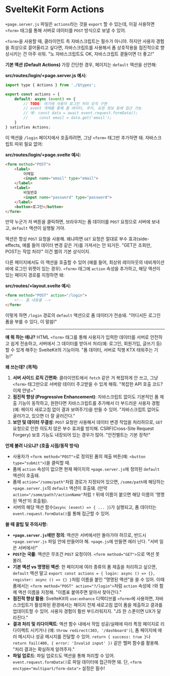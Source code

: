 # SvelteKit Form Actions

`+page.server.js` 파일은 `actions`라는 것을 `export` 할 수 있는데, 이걸 사용하면 `<form>` 태그를 통해 서버로 데이터를 `POST` 방식으로 보낼 수 있어.

`<form>`을 사용할 때, 클라이언트 측 자바스크립트는 필수가 아니야. 하지만 사용자 경험을 최상으로 끌어올리고 싶다면, 자바스크립트를 사용해서 폼 상호작용을 점진적으로 향상시키는 건 아주 쉬워. "노 자바스크립트도 OK, 자바스크립트 곁들이면 더 좋고!"

**기본 액션 (Default Actions)**
가장 간단한 경우, 페이지는 `default` 액션을 선언해:

**src/routes/login/+page.server.js 예시:**
```javascript
import type { Actions } from './$types';

export const actions = {
	default: async (event) => {
		// TODO: 여기에 사용자 로그인 처리 로직 구현
		// event 객체를 통해 폼 데이터, 쿠키, 요청 정보 등에 접근 가능
		// 예: const data = await event.request.formData();
		//     const email = data.get('email');
	}
} satisfies Actions;
```

이 액션을 `/login` 페이지에서 호출하려면, 그냥 `<form>` 태그만 추가하면 돼. 자바스크립트 따위 필요 없어:

**src/routes/login/+page.svelte 예시:**
```html
<form method="POST">
	<label>
		이메일
		<input name="email" type="email">
	</label>
	<label>
		비밀번호
		<input name="password" type="password">
	</label>
	<button>로그인</button>
</form>
```

만약 누군가 저 버튼을 클릭하면, 브라우저는 폼 데이터를 `POST` 요청으로 서버에 보내고, `default` 액션이 실행될 거야.

액션은 항상 `POST` 요청을 사용해. 왜냐하면 `GET` 요청은 절대로 부수 효과(side-effects, 예를 들어 데이터 변경 같은 거)를 가져서는 안 되거든. "GET은 조회만, POST는 작업 처리!" 이건 웹의 기본 상식이지.

다른 페이지에서도 이 액션을 호출할 수 있어 (예를 들어, 최상위 레이아웃의 네비게이션 바에 로그인 위젯이 있는 경우). `<form>` 태그에 `action` 속성을 추가하고, 해당 액션이 있는 페이지 경로를 지정하면 돼:

**src/routes/+layout.svelte 예시:**
```html
<form method="POST" action="/login">
	<!-- 폼 내용물 -->
</form>
```
이렇게 하면 `/login` 경로의 `default` 액션으로 폼 데이터가 전송돼. "어디서든 로그인 폼을 부를 수 있다, 이 말씀!"

---

**얘 뭐 하는 애냐?**
HTML `<form>` 태그를 통해 사용자가 입력한 데이터를 서버로 안전하고 쉽게 전송하고, 서버에서 그 데이터를 받아서 처리(예: 로그인, 회원가입, 글쓰기 등)할 수 있게 해주는 SvelteKit의 기능이야. "폼 데이터, 서버로 직행 KTX 태워주는 기능!"

**왜 쓰는데? (목적)**
1.  **서버 사이드 로직 간편화**: 클라이언트에서 `fetch` 같은 거 복잡하게 안 쓰고, 그냥 `<form>` 태그만으로 서버랑 데이터 주고받을 수 있게 해줘. "복잡한 API 호출 코드? 이제 안녕~"
2.  **점진적 향상 (Progressive Enhancement)**: 자바스크립트 없이도 기본적인 폼 제출 기능이 동작하고, 원한다면 자바스크립트를 추가해서 더 부드러운 사용자 경험(예: 페이지 새로고침 없이 결과 보여주기)을 만들 수 있어. "자바스크립트 없어도 굴러가고, 있으면 더 잘 굴러간다."
3.  **보안 및 데이터 무결성**: `POST` 요청만 사용해서 데이터 변경 작업을 처리하므로, `GET` 요청으로 인한 의도치 않은 부수 효과를 방지해. CSRF(Cross-Site Request Forgery) 보호 기능도 내장되어 있는 경우가 많아. "안전벨트는 기본 장착!"

**언제 불려 나오냐? (호출 시점/동작 방식)**
*   사용자가 `<form method="POST">`로 정의된 폼의 제출 버튼(예: `<button type="submit">`)을 클릭할 때.
*   폼에 `action` 속성이 없으면 현재 페이지의 `+page.server.js`에 정의된 `default` 액션이 호출돼.
*   폼에 `action="/some/path"`처럼 경로가 지정되어 있으면, `/some/path`에 해당하는 `+page.server.js`의 `default` 액션이 호출돼. (만약 `action="/some/path?/actionName"`처럼 `?` 뒤에 이름이 붙으면 해당 이름의 '명명된 액션'이 호출됨).
*   서버의 해당 액션 함수(`async (event) => { ... }`)가 실행되고, 폼 데이터는 `event.request.formData()`를 통해 접근할 수 있어.

**쓸 때 꿀팁 및 주의사항:**
*   **`+page.server.js`에만 정의**: 액션은 서버에서만 돌아가야 하므로, 반드시 `+page.server.js` 파일 안에 만들어야 해. `+page.js`에 만들면 에러 난다. "서버 일은 서버에서!"
*   **`POST`는 국룰**: 액션은 무조건 `POST` 요청이야. `<form method="GET">`으로 액션 못 불러.
*   **기본 액션 vs 명명된 액션**: 한 페이지에 여러 종류의 폼 제출을 처리하고 싶으면, `default` 액션 말고 `export const actions = { login: async () => {}, register: async () => {} }`처럼 이름을 붙인 "명명된 액션"을 쓸 수 있어. 이때 폼에서는 `<form method="POST" action="?/login">`처럼 `action` 속성에 `?`와 함께 액션 이름을 지정해. "이름표 붙여주면 알아서 찾아간다."
*   **점진적 향상 활용**: SvelteKit의 `use:enhance` 디렉티브를 `<form>`에 사용하면, 자바스크립트가 활성화된 환경에서는 페이지 전체 새로고침 없이 폼을 제출하고 결과를 업데이트할 수 있어. 사용자 경험이 훨씬 부드러워지지. "JS 한 스푼이면 UX가 달라진다."
*   **결과 처리 및 리다이렉트**: 액션 함수 내에서 작업 성공/실패에 따라 특정 페이지로 리다이렉트 시키거나 (예: `throw redirect(303, '/dashboard')`), 폼 페이지에 에러 메시지나 성공 메시지를 전달할 수 있어. `return { success: true }`나 `return fail(400, { error: 'Invalid input' })` 같은 헬퍼 함수를 활용해. "처리 결과는 확실하게 알려주자."
*   **파일 업로드**: 파일 업로드도 액션을 통해 처리할 수 있어. `event.request.formData()`로 파일 데이터에 접근하면 돼. 단, `<form enctype="multipart/form-data">` 설정은 필수!